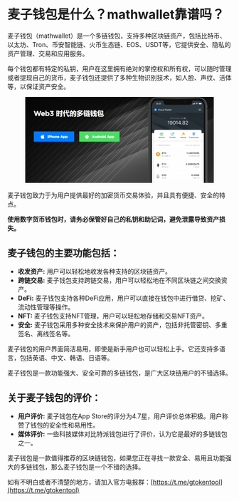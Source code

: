 # 麦子钱包是什么？mathwallet靠谱吗？

麦子钱包（mathwallet）是一个多链钱包，支持多种区块链资产，包括比特币、以太坊、Tron、币安智能链、火币生态链、EOS、USDT等，它提供安全、隐私的资产管理、交易和应用服务。

每个钱包都有特定的私钥，用户在这里拥有绝对的掌控权和所有权，可以随时管理或者提现自己的货币，麦子钱包还提供了多种生物识别技术，如人脸、声纹、活体等，以保证资产安全。

<figure><img src="../.gitbook/assets/11 (47).png" alt=""><figcaption></figcaption></figure>

麦子钱包致力于为用户提供最好的加密货币交易体验，并且具有便捷、安全的特点。

**使用数字货币钱包时，请务必保管好自己的私钥和助记词，避免泄露导致资产损失。**

## 麦子钱包的主要功能包括：

* **收发资产:** 用户可以轻松地收发各种支持的区块链资产。
* **跨链交易:** 麦子钱包支持跨链交易，用户可以轻松地在不同区块链之间交换资产。
* **DeFi:** 麦子钱包支持各种DeFi应用，用户可以直接在钱包中进行借贷、挖矿、流动性管理等操作。
* **NFT:** 麦子钱包支持NFT管理，用户可以轻松地存储和交易NFT资产。
* **安全:** 麦子钱包采用多种安全技术来保护用户的资产，包括非托管密钥、多重签名、离线签名等。

麦子钱包的用户界面简洁易用，即使是新手用户也可以轻松上手。它还支持多语言，包括英语、中文、韩语、日语等。

麦子钱包是一款功能强大、安全可靠的多链钱包，是广大区块链用户的不错选择。

## 关于麦子钱包的评价：

* **用户评价:** 麦子钱包在App Store的评分为4.7星，用户评价总体积极。用户称赞了钱包的安全性和易用性。
* **媒体评价:** 一些科技媒体对比特派钱包进行了评价，认为它是最好的多链钱包之一。

麦子钱包是一款值得推荐的区块链钱包，如果您正在寻找一款安全、易用且功能强大的多链钱包，那么麦子钱包是一个不错的选择。



如有不明白或者不清楚的地方，请加入官方电报群：[https://t.me/gtokentool](https://t.me/gtokentool)
